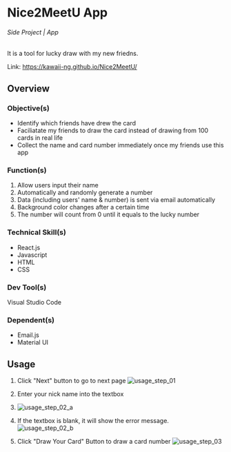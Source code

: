 # Nice2MeetU App 
###### Side Project | App
It is a tool for lucky draw with my new friedns.

Link: https://kawaii-ng.github.io/Nice2MeetU/

## Overview
### Objective(s)
- Identify which friends have drew the card
- Faciliatate my friends to draw the card instead of drawing from 100 cards in real life
- Collect the name and card number immediately once my friends use this app

### Function(s)
1. Allow users input their name
2. Automatically and randomly generate a number 
3. Data (including users' name & number) is sent via email automatically
4. Background color changes after a certain time
5. The number will count from 0 until it equals to the lucky number

### Technical Skill(s)
- React.js
- Javascript
- HTML
- CSS

### Dev Tool(s)
Visual Studio Code

### Dependent(s)
- Email.js
- Material UI

## Usage
1. Click "Next" button to go to next page
![usage_step_01](https://user-images.githubusercontent.com/55972286/121630321-7d95f800-caaf-11eb-9af2-0d05552baba5.PNG)

2. Enter your nick name into the textbox
3. ![usage_step_02_a](https://user-images.githubusercontent.com/55972286/121630371-9b635d00-caaf-11eb-84bf-0b8acf66f1b0.PNG)

3. If the textbox is blank, it will show the error message. 
![usage_step_02_b](https://user-images.githubusercontent.com/55972286/121630393-a3bb9800-caaf-11eb-8302-eb293f20f62b.PNG)

5. Click "Draw Your Card" Button to draw a card number
![usage_step_03](https://user-images.githubusercontent.com/55972286/121630406-a918e280-caaf-11eb-9358-1cbc7dc0aa68.PNG)

